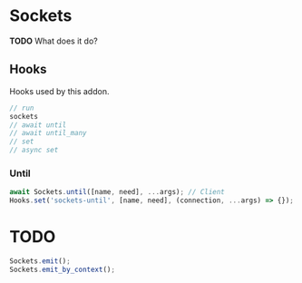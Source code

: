 # Sockets

**TODO** What does it do?

## Hooks

Hooks used by this addon.

```js
// run
sockets
// await until
// await until_many
// set
// async set
```

### Until

```js
await Sockets.until([name, need], ...args); // Client
Hooks.set('sockets-until', [name, need], (connection, ...args) => {}); // Server
```



# TODO

```js
Sockets.emit();
Sockets.emit_by_context();
```





















